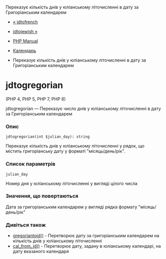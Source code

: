 Переказує кількість днів у юліанському літочисленні в дату за Григоріанським календарем

-   [« jdtofrench](function.jdtofrench.html)
    
-   [jdtojewish »](function.jdtojewish.html)
    
-   [PHP Manual](index.html)
    
-   [Календарь](ref.calendar.html)
    
-   Переказує кількість днів у юліанському літочисленні в дату за Григоріанським календарем
    

# jdtogregorian

(PHP 4, PHP 5, PHP 7, PHP 8)

jdtogregorian — Переказує число днів у юліанському літочисленні в дату за Григоріанським календарем

### Опис

```methodsynopsis
jdtogregorian(int $julian_day): string
```

Переказує кількість днів у юліанському літочисленні у рядок, що містить григоріанську дату у форматі "місяць/день/рік".

### Список параметрів

`julian_day`

Номер дня у юліанському літочисленні у вигляді цілого числа

### Значення, що повертаються

Дата за григоріанським календарем у вигляді рядка формату "місяць/день/рік"

### Дивіться також

-   [gregoriantojd()](function.gregoriantojd.html) - Перетворює дату за григоріанським календарем на кількість днів у юліанському літочисленні
-   [cal\_from\_jd()](function.cal-from-jd.html) - Перетворює дату, задану в юліанському календарі, на дату вказаного календаря